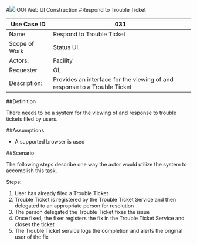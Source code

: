 #![](http://www.rpsgroup.com/images/2012-specific/RPSlogo.aspx) OOI Web UI Construction 
#Respond to Trouble Ticket

| Use Case ID | 031 |
| --- | --- |
| Name | Respond to Trouble Ticket |
| Scope of Work | Status UI |
| Actors: | Facility |
| Requester | OL |
| Description: | Provides an interface for the viewing of and response to a Trouble Ticket  |


##Definition

There needs to be a system for the viewing of and response to trouble tickets filed by users.

##Assumptions

- A supported browser is used


##Scenario

The following steps describe one way the actor would utilize the system to accomplish this task.

Steps:

1. User has already filed a Trouble Ticket
2. Trouble Ticket is registered by the Trouble Ticket Service and then delegated to an appropriate person for resolution
3. The person delegated the Trouble Ticket fixes the issue
4. Once fixed, the fixer registers the fix in the Trouble Ticket Service and closes the ticket
5. The Trouble Ticket service logs the completion and alerts the original user of the fix
